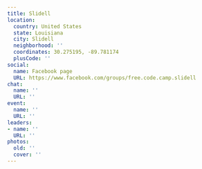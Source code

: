 ```yaml
---
title: Slidell
location:
  country: United States
  state: Louisiana
  city: Slidell
  neighborhood: ''
  coordinates: 30.275195, -89.781174
  plusCode: ''
social:
  name: Facebook page
  URL: https://www.facebook.com/groups/free.code.camp.slidell
chat:
  name: ''
  URL: ''
event:
  name: ''
  URL: ''
leaders:
- name: ''
  URL: ''
photos:
  old: ''
  cover: ''
---
```

